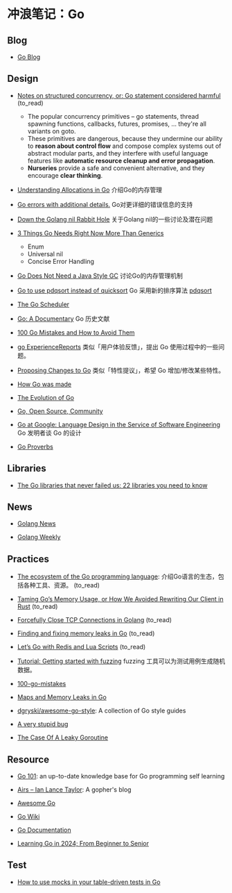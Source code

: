 # 冲浪笔记：Go

## Blog

- [Go Blog][b1]

  [b1]: https://blog.golang.org/index

## Design

- [Notes on structured concurrency, or: Go statement considered harmful][d1] (to_read)
  - The popular concurrency primitives – go statements, thread spawning functions, callbacks, futures, promises, ...
    they're all variants on goto.
  - These primitives are dangerous, because they undermine our ability to **reason about control flow** 
    and compose complex systems out of abstract modular parts,
    and they interfere with useful language features like **automatic resource cleanup and error propagation**.
  - **Nurseries** provide a safe and convenient alternative, and they encourage **clear thinking**.

- [Understanding Allocations in Go][d2] 介绍Go的内存管理
- [Go errors with additional details.][d3] Go对更详细的错误信息的支持
- [Down the Golang nil Rabbit Hole][d4] 关于Golang nil的一些讨论及潜在问题
- [3 Things Go Needs Right Now More Than Generics][d5]
  - Enum
  - Universal nil
  - Concise Error Handling

- [Go Does Not Need a Java Style GC][d6] 讨论Go的内存管理机制
- [Go to use pdqsort instead of quicksort][d7] Go 采用新的排序算法 [pdqsort][d8]
- [The Go Scheduler][d9]
- [Go: A Documentary][d10] Go 历史文献
- [100 Go Mistakes and How to Avoid Them][d11]
- [go ExperienceReports][d12] 类似「用户体验反馈」，提出 Go 使用过程中的一些问题。
- [Proposing Changes to Go][d13] 类似「特性提议」，希望 Go 增加/修改某些特性。
- [How Go was made][d14]
- [The Evolution of Go][d15]
- [Go, Open Source, Community][d16]
- [Go at Google: Language Design in the Service of Software Engineering][d17] Go 发明者谈 Go 的设计
- [Go Proverbs][d18]

  [d1]: https://vorpus.org/blog/notes-on-structured-concurrency-or-go-statement-considered-harmful/
  [d2]: https://medium.com/eureka-engineering/understanding-allocations-in-go-stack-heap-memory-9a2631b5035d
  [d3]: https://romanyx90.medium.com/go-errors-with-additional-details-66873577f3a9
  [d4]: https://blog.urth.org/2021/03/27/down-the-golang-nil-rabbit-hole
  [d5]: https://betterprogramming.pub/three-things-go-needs-right-now-more-than-generics-a6225d62f76b
  [d6]: https://erik-engheim.medium.com/go-does-not-need-a-java-style-gc-ac99b8d26c60
  [d7]: https://github.com/golang/go/commit/72e77a7f41bbf45d466119444307fd3ae996e257
  [d8]: https://arxiv.org/pdf/2106.05123.pdf
  [d9]: https://morsmachine.dk/go-scheduler
  [d10]: https://golang.design/history/
  [d11]: https://github.com/teivah/100-go-mistakes
  [d12]: https://github.com/golang/go/wiki/ExperienceReports
  [d13]: https://github.com/golang/proposal
  [d14]: https://go.dev/talks/2015/how-go-was-made.slide#1
  [d15]: https://go.dev/talks/2015/gophercon-goevolution.slide#1
  [d16]: https://go.dev/blog/open-source
  [d17]: https://go.dev/talks/2012/splash.article
  [d18]: https://go-proverbs.github.io/

## Libraries

- [The Go libraries that never failed us: 22 libraries you need to know][l1]

  [l1]: https://threedots.tech/post/list-of-recommended-libraries/

## News

- [Golang News][n1]
- [Golang Weekly][n2]

  [n1]: https://golangnews.com/
  [n2]: https://golangweekly.com/issues

## Practices

- [The ecosystem of the Go programming language][pr1]: 介绍Go语言的生态，包括各种工具、资源。 (to_read)
- [Taming Go’s Memory Usage, or How We Avoided Rewriting Our Client in Rust][pr2] (to_read)
- [Forcefully Close TCP Connections in Golang][pr3] (to_read)
- [Finding and fixing memory leaks in Go][pr4] (to_read)
- [Let’s Go with Redis and Lua Scripts][pr5] (to_read)
- [Tutorial: Getting started with fuzzing][pr6] fuzzing 工具可以为测试用例生成随机数据。
- [100-go-mistakes][pr7]
- [Maps and Memory Leaks in Go][pr8]
- [dgryski/awesome-go-style][pr9]: A collection of Go style guides
- [A very stupid bug][pr10]
- [The Case Of A Leaky Goroutine][pr11]

  [pr11]: https://brainbaking.com/post/2024/03/the-case-of-a-leaky-goroutine/
  [pr1]: https://henvic.dev/posts/go/
  [pr2]: https://www.akitasoftware.com/blog-posts/taming-gos-memory-usage-or-how-we-avoided-rewriting-our-client-in-rust
  [pr3]: https://itnext.io/forcefully-close-tcp-connections-in-golang-e5f5b1b14ce6
  [pr4]: https://dev.to/googlecloud/finding-and-fixing-memory-leaks-in-go-1k1h
  [pr5]: https://xitonix.io/go-lua-and-redis/
  [pr6]: https://go.dev/doc/tutorial/fuzz
  [pr7]: https://github.com/teivah/100-go-mistakes
  [pr8]: https://teivah.medium.com/maps-and-memory-leaks-in-go-a85ebe6e7e69
  [pr9]: https://github.com/dgryski/awesome-go-style
  [pr10]: https://xeiaso.net/blog/stupid-bug/

## Resource

- [Go 101][r1]: an up-to-date knowledge base for Go programming self learning
- [Airs – Ian Lance Taylor][r2]: A gopher's blog
- [Awesome Go][r3]
- [Go Wiki][r4]
- [Go Documentation][r5]
- [Learning Go in 2024; From Beginner to Senior][r6]

  [r6]: https://www.bytesizego.com/blog/learning-golang-2024
  [r1]: https://go101.org/
  [r2]: https://www.airs.com/blog/
  [r3]: https://github.com/avelino/awesome-go
  [r4]: https://github.com/golang/go/wiki/
  [r5]: https://go.dev/doc/

## Test

- [How to use mocks in your table-driven tests in Go][t1]

  [t1]: https://cbrgm.net/post/2022-12-05-go-table-driven-tests-testify/
